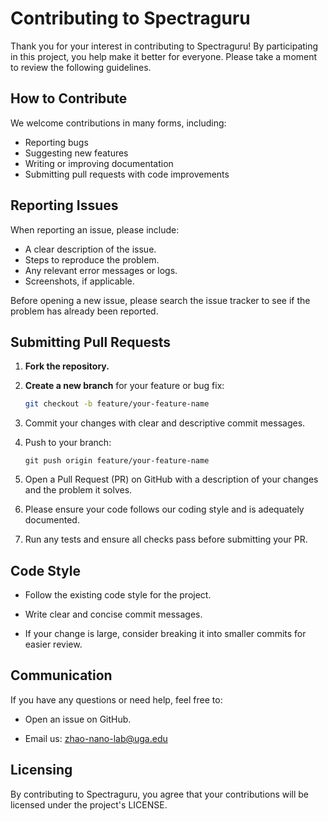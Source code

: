 # Contributing to Spectraguru

Thank you for your interest in contributing to Spectraguru! By participating in this project, you help make it better for everyone. Please take a moment to review the following guidelines.

## How to Contribute

We welcome contributions in many forms, including:
- Reporting bugs
- Suggesting new features
- Writing or improving documentation
- Submitting pull requests with code improvements

## Reporting Issues

When reporting an issue, please include:
- A clear description of the issue.
- Steps to reproduce the problem.
- Any relevant error messages or logs.
- Screenshots, if applicable.

Before opening a new issue, please search the issue tracker to see if the problem has already been reported.

## Submitting Pull Requests

1. **Fork the repository.**
2. **Create a new branch** for your feature or bug fix:

    ```bash
    git checkout -b feature/your-feature-name
    ```

3. Commit your changes with clear and descriptive commit messages.

4. Push to your branch:
    ```
    git push origin feature/your-feature-name
    ```

5. Open a Pull Request (PR) on GitHub with a description of your changes and the problem it solves.

6. Please ensure your code follows our coding style and is adequately documented.

7. Run any tests and ensure all checks pass before submitting your PR.

## Code Style
- Follow the existing code style for the project.

- Write clear and concise commit messages.

- If your change is large, consider breaking it into smaller commits for easier review.

## Communication
If you have any questions or need help, feel free to:

- Open an issue on GitHub.

- Email us: zhao-nano-lab@uga.edu

## Licensing
By contributing to Spectraguru, you agree that your contributions will be licensed under the project's LICENSE.

